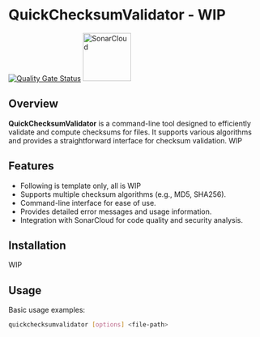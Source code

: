 # QuickChecksumValidator - WIP

[![Quality Gate Status](https://sonarcloud.io/api/project_badges/measure?project=spockiash_QuickChecksumValidator&metric=alert_status)](https://sonarcloud.io/summary/new_code?id=spockiash_QuickChecksumValidator)
<a href="https://sonarcloud.io/summary/new_code?id=spockiash_QuickChecksumValidator">
  <img src="https://sonarcloud.io/images/project_badges/sonarcloud-white.svg" alt="SonarCloud" width="95"/>
</a>


## Overview

**QuickChecksumValidator** is a command-line tool designed to efficiently validate and compute checksums for files. It supports various algorithms and provides a straightforward interface for checksum validation.
WIP

## Features
- Following is template only, all is WIP
- Supports multiple checksum algorithms (e.g., MD5, SHA256).
- Command-line interface for ease of use.
- Provides detailed error messages and usage information.
- Integration with SonarCloud for code quality and security analysis.

## Installation

WIP

## Usage

Basic usage examples:

```sh
quickchecksumvalidator [options] <file-path>
```

